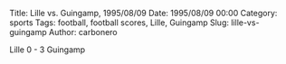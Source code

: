 Title: Lille vs. Guingamp, 1995/08/09
Date: 1995/08/09 00:00
Category: sports
Tags: football, football scores, Lille, Guingamp
Slug: lille-vs-guingamp
Author: carbonero


Lille 0 - 3 Guingamp

